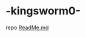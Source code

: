 # -kingsworm0-
 repo
[ReadMe.md](https://github.com/kingsworm0/-kingsworm0-/files/11190999/ReadMe.md)
